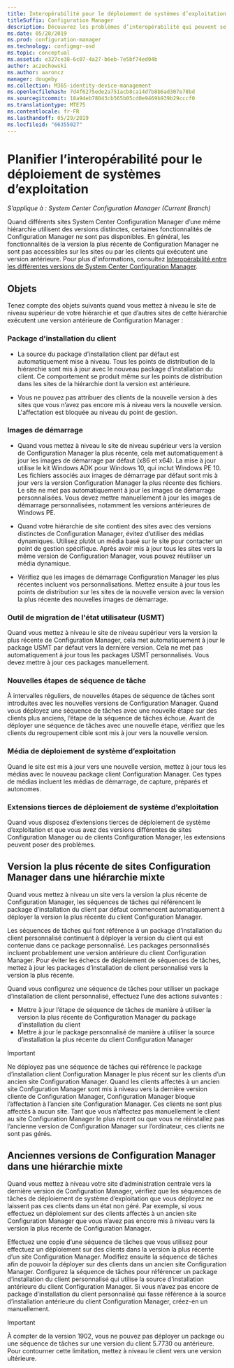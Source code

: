 ```yaml
---
title: Interopérabilité pour le déploiement de systèmes d’exploitation
titleSuffix: Configuration Manager
description: Découvrez les problèmes d’interopérabilité qui peuvent se poser quand différents sites System Center Configuration Manager d’une même hiérarchie utilisent des versions distinctes.
ms.date: 05/28/2019
ms.prod: configuration-manager
ms.technology: configmgr-osd
ms.topic: conceptual
ms.assetid: e327ce38-6c07-4a27-b6eb-7e5bf74ed04b
author: aczechowski
ms.author: aaroncz
manager: dougeby
ms.collection: M365-identity-device-management
ms.openlocfilehash: 7d4f6275ede2a751acb8ca14d7b8b6ad307e78bd
ms.sourcegitcommit: 18a94eb78043cb565b05cd0e9469b939b29cccf0
ms.translationtype: MTE75
ms.contentlocale: fr-FR
ms.lasthandoff: 05/29/2019
ms.locfileid: "66355027"
---
```

# <a name="plan-for-os-deployment-interoperability"></a>Planifier l’interopérabilité pour le déploiement de systèmes d’exploitation

*S’applique à : System Center Configuration Manager (Current Branch)*

Quand différents sites System Center Configuration Manager d’une même hiérarchie utilisent des versions distinctes, certaines fonctionnalités de Configuration Manager ne sont pas disponibles. En général, les fonctionnalités de la version la plus récente de Configuration Manager ne sont pas accessibles sur les sites ou par les clients qui exécutent une version antérieure. Pour plus d'informations, consultez [Interopérabilité entre les différentes versions de System Center Configuration Manager](/sccm/core/plan-design/hierarchy/interoperability-between-different-versions).  


## <a name="objects"></a>Objets

Tenez compte des objets suivants quand vous mettez à niveau le site de niveau supérieur de votre hiérarchie et que d’autres sites de cette hiérarchie exécutent une version antérieure de Configuration Manager :  

### <a name="client-installation-package"></a>Package d'installation du client  

- La source du package d’installation client par défaut est automatiquement mise à niveau. Tous les points de distribution de la hiérarchie sont mis à jour avec le nouveau package d’installation du client. Ce comportement se produit même sur les points de distribution dans les sites de la hiérarchie dont la version est antérieure.  

- Vous ne pouvez pas attribuer des clients de la nouvelle version à des sites que vous n’avez pas encore mis à niveau vers la nouvelle version. L'affectation est bloquée au niveau du point de gestion.  

### <a name="boot-images"></a>Images de démarrage  

- Quand vous mettez à niveau le site de niveau supérieur vers la version de Configuration Manager la plus récente, cela met automatiquement à jour les images de démarrage par défaut (x86 et x64). La mise à jour utilise le kit Windows ADK pour Windows 10, qui inclut Windows PE 10. Les fichiers associés aux images de démarrage par défaut sont mis à jour vers la version Configuration Manager la plus récente des fichiers. Le site ne met pas automatiquement à jour les images de démarrage personnalisées. Vous devez mettre manuellement à jour les images de démarrage personnalisées, notamment les versions antérieures de Windows PE.  

- Quand votre hiérarchie de site contient des sites avec des versions distinctes de Configuration Manager, évitez d’utiliser des médias dynamiques. Utilisez plutôt un média basé sur le site pour contacter un point de gestion spécifique. Après avoir mis à jour tous les sites vers la même version de Configuration Manager, vous pouvez réutiliser un média dynamique.

- Vérifiez que les images de démarrage Configuration Manager les plus récentes incluent vos personnalisations. Mettez ensuite à jour tous les points de distribution sur les sites de la nouvelle version avec la version la plus récente des nouvelles images de démarrage.  

### <a name="user-state-migration-tool-usmt"></a>Outil de migration de l'état utilisateur (USMT)  

Quand vous mettez à niveau le site de niveau supérieur vers la version la plus récente de Configuration Manager, cela met automatiquement à jour le package USMT par défaut vers la dernière version. Cela ne met pas automatiquement à jour tous les packages USMT personnalisés. Vous devez mettre à jour ces packages manuellement.  

### <a name="new-task-sequence-steps"></a>Nouvelles étapes de séquence de tâche  

À intervalles réguliers, de nouvelles étapes de séquence de tâches sont introduites avec les nouvelles versions de Configuration Manager. Quand vous déployez une séquence de tâches avec une nouvelle étape sur des clients plus anciens, l’étape de la séquence de tâches échoue. Avant de déployer une séquence de tâches avec une nouvelle étape, vérifiez que les clients du regroupement cible sont mis à jour vers la nouvelle version.  

### <a name="os-deployment-media"></a>Média de déploiement de système d’exploitation  

Quand le site est mis à jour vers une nouvelle version, mettez à jour tous les médias avec le nouveau package client Configuration Manager. Ces types de médias incluent les médias de démarrage, de capture, préparés et autonomes.

### <a name="third-party-extensions-to-os-deployment"></a>Extensions tierces de déploiement de système d’exploitation  

Quand vous disposez d’extensions tierces de déploiement de système d’exploitation et que vous avez des versions différentes de sites Configuration Manager ou de clients Configuration Manager, les extensions peuvent poser des problèmes.  


## <a name="latest-version-of-configuration-manager-sites-in-a-mixed-hierarchy"></a>Version la plus récente de sites Configuration Manager dans une hiérarchie mixte  

Quand vous mettez à niveau un site vers la version la plus récente de Configuration Manager, les séquences de tâches qui référencent le package d’installation du client par défaut commencent automatiquement à déployer la version la plus récente du client Configuration Manager.

Les séquences de tâches qui font référence à un package d’installation du client personnalisé continuent à déployer la version du client qui est contenue dans ce package personnalisé. Les packages personnalisés incluent probablement une version antérieure du client Configuration Manager. Pour éviter les échecs de déploiement de séquences de tâches, mettez à jour les packages d’installation de client personnalisé vers la version la plus récente.

Quand vous configurez une séquence de tâches pour utiliser un package d’installation de client personnalisé, effectuez l’une des actions suivantes :

- Mettre à jour l’étape de séquence de tâches de manière à utiliser la version la plus récente de Configuration Manager du package d’installation du client
- Mettre à jour le package personnalisé de manière à utiliser la source d’installation la plus récente du client Configuration Manager

> [!IMPORTANT]  
> Ne déployez pas une séquence de tâches qui référence le package d’installation client Configuration Manager le plus récent sur les clients d’un ancien site Configuration Manager. Quand les clients affectés à un ancien site Configuration Manager sont mis à niveau vers la dernière version cliente de Configuration Manager, Configuration Manager bloque l’affectation à l’ancien site Configuration Manager. Ces clients ne sont plus affectés à aucun site. Tant que vous n’affectez pas manuellement le client au site Configuration Manager le plus récent ou que vous ne réinstallez pas l’ancienne version de Configuration Manager sur l’ordinateur, ces clients ne sont pas gérés.


## <a name="older-versions-of-configuration-manager-in-a-mixed-hierarchy"></a>Anciennes versions de Configuration Manager dans une hiérarchie mixte  

Quand vous mettez à niveau votre site d’administration centrale vers la dernière version de Configuration Manager, vérifiez que les séquences de tâches de déploiement de système d’exploitation que vous déployez ne laissent pas ces clients dans un état non géré. Par exemple, si vous effectuez un déploiement sur des clients affectés à un ancien site Configuration Manager que vous n’avez pas encore mis à niveau vers la version la plus récente de Configuration Manager.

Effectuez une copie d’une séquence de tâches que vous utilisez pour effectuez un déploiement sur des clients dans la version la plus récente d’un site Configuration Manager. Modifiez ensuite la séquence de tâches afin de pouvoir la déployer sur des clients dans un ancien site Configuration Manager. Configurez la séquence de tâches pour référencer un package d’installation du client personnalisé qui utilise la source d’installation antérieure du client Configuration Manager. Si vous n’avez pas encore de package d’installation du client personnalisé qui fasse référence à la source d’installation antérieure du client Configuration Manager, créez-en un manuellement.  

> [!Important]  
> À compter de la version 1902, vous ne pouvez pas déployer un package ou une séquence de tâches sur une version du client 5.7730 ou antérieure. Pour contourner cette limitation, mettez à niveau le client vers une version ultérieure.<!-- SCCMDocs-pr issue #3493 -->

